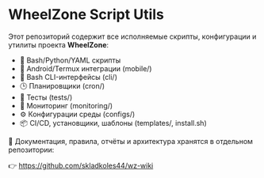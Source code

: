 # WheelZone Script Utils

Этот репозиторий содержит все исполняемые скрипты, конфигурации и утилиты проекта **WheelZone**:

- 🧠 Bash/Python/YAML скрипты
- 📱 Android/Termux интеграции (mobile/)
- 🧩 Bash CLI-интерфейсы (cli/)
- 🕒 Планировщики (cron/)
- 🧪 Тесты (tests/)
- 📡 Мониторинг (monitoring/)
- ⚙️ Конфигурации среды (configs/)
- 📦 CI/CD, установщики, шаблоны (templates/, install.sh)

🧠 Документация, правила, отчёты и архитектура хранятся в отдельном репозитории:

👉 https://github.com/skladkoles44/wz-wiki
